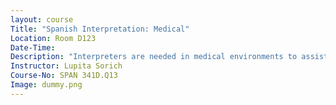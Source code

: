 ```yaml
---
layout: course
Title: "Spanish Interpretation: Medical"
Location: Room D123
Date-Time:
Description: "Interpreters are needed in medical environments to assist clients unable to communicate in English. Language barriers can prevent some clients from accessing services which might leave them at risk for receiving inappropriate medical care. This Healthcare Interpreters Training course will provide a strong foundation. The course includes practice through role playing for a real world experience. Topics include: The Role of the Interpreter, Interpreter Protocol, Code of Ethics, Standards of Practice, Medical Terminology, Body Systems and their functions, Cultural Competency, Title VI and the Health Insurance Portability and Accountability Act (HIPAA). Class notes: Participants must be fluent in both English and Spanish before enrollment. You must attend all classes and pass the final oral and written exams to earn a certificate of successful completion. Materials fee is $?"
Instructor: Lupita Sorich
Course-No: SPAN 341D.Q13
Image: dummy.png
---
```

